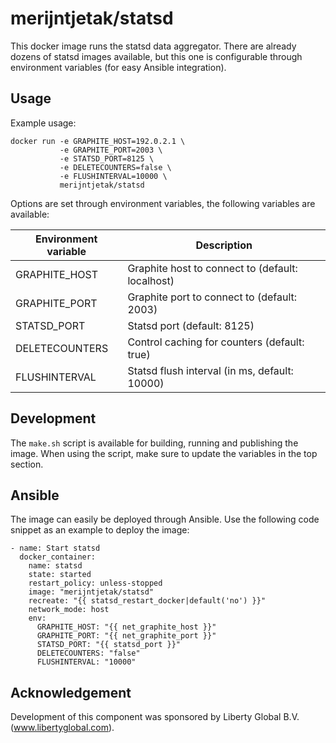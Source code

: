 # merijntjetak/statsd
This docker image runs the statsd data aggregator. There are already dozens of statsd images available, but this one is configurable through environment variables (for easy Ansible integration).

## Usage
Example usage:
```
docker run -e GRAPHITE_HOST=192.0.2.1 \
           -e GRAPHITE_PORT=2003 \
           -e STATSD_PORT=8125 \
           -e DELETECOUNTERS=false \
           -e FLUSHINTERVAL=10000 \
           merijntjetak/statsd
```

Options are set through environment variables, the following variables are available:

| Environment variable  | Description                                                     |
|-----------------------|-----------------------------------------------------------------|
| GRAPHITE_HOST         | Graphite host to connect to (default: localhost)                |
| GRAPHITE_PORT         | Graphite port to connect to (default: 2003)                     |
| STATSD_PORT           | Statsd port (default: 8125)                                     |
| DELETECOUNTERS        | Control caching for counters (default: true)                    |
| FLUSHINTERVAL         | Statsd flush interval (in ms, default: 10000)                   |

## Development
The `make.sh` script is available for building, running and publishing the image. When using the script, make sure to update the variables in the top section.

## Ansible
The image can easily be deployed through Ansible. Use the following code snippet as an example to deploy the image:
```
- name: Start statsd
  docker_container:
    name: statsd
    state: started
    restart_policy: unless-stopped
    image: "merijntjetak/statsd"
    recreate: "{{ statsd_restart_docker|default('no') }}"
    network_mode: host
    env:
      GRAPHITE_HOST: "{{ net_graphite_host }}"
      GRAPHITE_PORT: "{{ net_graphite_port }}"
      STATSD_PORT: "{{ statsd_port }}"
      DELETECOUNTERS: "false"
      FLUSHINTERVAL: "10000"
```

## Acknowledgement
Development of this component was sponsored by Liberty Global B.V. (www.libertyglobal.com).
